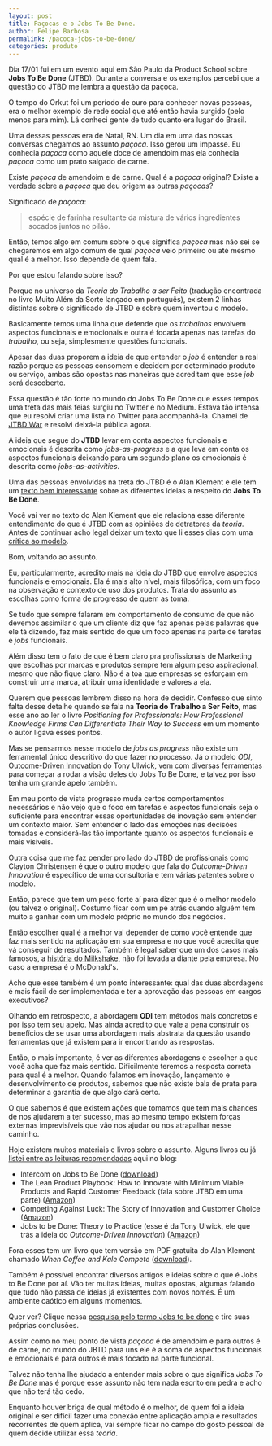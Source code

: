 ```yaml
---
layout: post	
title: Paçocas e o Jobs To Be Done.	
author: Felipe Barbosa
permalink: /pacoca-jobs-to-be-done/
categories: produto
---
```

Dia 17/01 fui em um evento aqui em São Paulo da Product School sobre **Jobs To Be Done** (JTBD). Durante a conversa e os exemplos percebi que a questão do JTBD me lembra a questão da paçoca.

O tempo do Orkut foi um período de ouro para conhecer novas pessoas, era o melhor exemplo de rede social que até então havia surgido (pelo menos para mim). Lá conheci gente de tudo quanto era lugar do Brasil.

Uma dessas pessoas era de Natal, RN. Um dia em uma das nossas conversas chegamos ao assunto *paçoca*. Isso gerou um impasse. Eu conhecia *paçoca* como aquele doce de amendoim mas ela conhecia *paçoca* como um prato salgado de carne.

Existe *paçoca* de amendoim e de carne. Qual é a *paçoca* original? Existe a verdade sobre a *paçoca* que deu origem as outras *paçocas*?

Significado de *paçoca*:

>espécie de farinha resultante da mistura de vários ingredientes socados juntos no pilão.

Então, temos algo em comum sobre o que significa *paçoca* mas não sei se chegaremos em algo comum de qual *paçoca* veio primeiro ou até mesmo qual é a melhor. Isso depende de quem fala.

Por que estou falando sobre isso?

Porque no universo da *Teoria do Trabalho a ser Feito* (tradução encontrada no livro Muito Além da Sorte lançado em português), existem 2 linhas distintas sobre o significado de JTBD e sobre quem inventou o modelo.

Basicamente temos uma linha que defende que os *trabalhos* envolvem aspectos funcionais e emocionais e outra é focada apenas nas tarefas do *trabalho*, ou seja, simplesmente questões funcionais.

Apesar das duas proporem a ideia de que entender o *job* é entender a real razão porque as pessoas consomem e decidem por determinado produto ou serviço, ambas são opostas nas maneiras que acreditam que esse *job* será descoberto.

Essa questão é tão forte no mundo do Jobs To Be Done que esses tempos uma treta das mais feias surgiu no Twitter e no Medium. Estava tão intensa que eu resolvi criar uma lista no Twitter para acompanhá-la. Chamei de [JTBD War]([https://twitter.com/felipecb_/lists/jtbd-war](https://twitter.com/felipecb_/lists/jtbd-war)) e resolvi deixá-la pública agora.

A ideia que segue do **JTBD** levar em conta aspectos funcionais e emocionais é descrita como *jobs-as-progress* e a que leva em conta os aspectos funcionais deixando para um segundo plano os emocionais é descrita como *jobs-as-activities*.

Uma das pessoas envolvidas na treta do JTBD é o Alan Klement e ele tem um [texto bem interessante]([https://jtbd.info/know-the-two-very-different-interpretations-of-jobs-to-be-done-5a18b748bd89](https://jtbd.info/know-the-two-very-different-interpretations-of-jobs-to-be-done-5a18b748bd89)) sobre as diferentes ideias a respeito do **Jobs To Be Done**.

Você vai ver no texto do Alan Klement que ele relaciona esse diferente entendimento do que é JTBD com as opiniões de detratores da *teoria*. Antes de continuar acho legal deixar um texto que li esses dias com uma [crítica ao modelo]([https://articles.uie.com/jobs-to-be-done-an-occasionally-useful-ux-gimmick/](https://articles.uie.com/jobs-to-be-done-an-occasionally-useful-ux-gimmick/)).

Bom, voltando ao assunto.

Eu, particularmente, acredito mais na ideia do JTBD que envolve aspectos funcionais e emocionais. Ela é mais alto nível, mais filosófica, com um foco na observação e contexto de uso dos produtos. Trata do assunto as escolhas como forma de progresso de quem as toma.

Se tudo que sempre falaram em comportamento de consumo de que não devemos assimilar o que um cliente diz que faz apenas pelas palavras que ele tá dizendo, faz mais sentido do que um foco apenas na parte de tarefas e *jobs* funcionais.

Além disso tem o fato de que é bem claro pra profissionais de Marketing que escolhas por marcas e produtos sempre tem algum peso aspiracional, mesmo que não fique claro. Não é a toa que empresas se esforçam em construir uma marca, atribuir uma identidade e valores a ela. 

Querem que pessoas lembrem disso na hora de decidir. Confesso que sinto falta desse detalhe quando se fala na **Teoria do Trabalho a Ser Feito**, mas esse ano ao ler o livro *Positioning for Professionals: How Professional Knowledge Firms Can Differentiate Their Way to Success* em um momento o autor ligava esses pontos.

Mas se pensarmos nesse modelo de *jobs as progress* não existe um ferramental único descritivo do que fazer no processo. Já o modelo *ODI*, [Outcome-Driven Innovation](https://strategyn.com/outcome-driven-innovation-process/) do Tony Ulwick, vem com diversas ferramentas para começar a rodar a visão deles do Jobs To Be Done, e talvez por isso tenha um grande apelo também.

Em meu ponto de vista progresso muda certos comportamentos necessários e não vejo que o foco em tarefas e aspectos funcionais seja o suficiente para encontrar essas oportunidades de inovação sem entender um contexto maior. Sem entender o lado das emoções nas decisões tomadas e considerá-las tão importante quanto os aspectos funcionais e mais visíveis.

Outra coisa que me faz pender pro lado do JTBD de profissionais como Clayton Christensen é que o outro modelo que fala do *Outcome-Driven Innovation* é específico de uma consultoria e tem várias patentes sobre o modelo.

Então, parece que tem um peso forte aí para dizer que é o melhor modelo (ou talvez o original). Costumo ficar com um pé atrás quando alguém tem muito a ganhar com um modelo próprio no mundo dos negócios.

Então escolher qual é a melhor vai depender de como você entende que faz mais sentido na aplicação em sua empresa e no que você acredita que vá conseguir de resultados. Também é legal saber que um dos casos mais famosos, a [história do Milkshake]([https://www.youtube.com/watch?v=sfGtw2C95Ms](https://www.youtube.com/watch?v=sfGtw2C95Ms)), não foi levada a diante pela empresa. No caso a empresa é o McDonald's.

Acho que esse também é um ponto interessante: qual das duas abordagens é mais fácil de ser implementada e ter a aprovação das pessoas em cargos executivos? 

Olhando em retrospecto, a abordagem **ODI** tem métodos mais concretos e por isso tem seu apelo. Mas ainda acredito que vale a pena construir os benefícios de se usar uma abordagem mais abstrata da questão usando ferramentas que já existem para ir encontrando as respostas.

Então, o mais importante, é ver as diferentes abordagens e escolher a que você acha que faz mais sentido. Dificilmente teremos a resposta correta para qual é a melhor. Quando falamos em inovação, lançamento e desenvolvimento de produtos, sabemos que não existe bala de prata para determinar a garantia de que algo dará certo.

O que sabemos é que existem ações que tomamos que tem mais chances de nos ajudarem a ter sucesso, mas ao mesmo tempo existem forças externas imprevisíveis que vão nos ajudar ou nos atrapalhar nesse caminho.

Hoje existem muitos materiais e livros sobre o assunto. Alguns livros eu já [listei entre as leituras recomendadas](/leituras-recomendadas/) aqui no blog:

- Intercom on Jobs to Be Done ([download](https://www.intercom.com/books/jobs-to-be-done))
- The Lean Product Playbook: How to Innovate with Minimum Viable Products and Rapid Customer Feedback (fala sobre JTBD em uma parte) ([Amazon](https://www.amazon.com.br/Lean-Product-Playbook-Innovate-Products-ebook/dp/B00SZ638C8/ref=tmm_kin_swatch_0?_encoding=UTF8&qid=1547829511&sr=8-1))
- Competing Against Luck: The Story of Innovation and Customer Choice ([Amazon](https://www.amazon.com.br/Competing-Against-Luck-Innovation-Customer-ebook/dp/B01BBPZIHM/ref=sr_1_1_twi_kin_1?s=digital-text&ie=UTF8&qid=1547829538&sr=1-1&keywords=competing+against+luck))
- Jobs to be Done: Theory to Practice (esse é da Tony Ulwick, ele que trás a ideia do *Outcome-Driven Innovation*) ([Amazon](https://www.amazon.com.br/Jobs-Done-Theory-Practice-English-ebook/dp/B01M73AP2I/ref=tmm_kin_title_sr?_encoding=UTF8&qid=1547829580&sr=1-1))

Fora esses tem um livro que tem versão em PDF gratuita do Alan Klement chamado *When Coffee and Kale Compete* ([download](http://www.whencoffeeandkalecompete.com/)).

Também é possível encontrar diversos artigos e ideias sobre o que é Jobs to Be Done por aí. Vão ter muitas ideias, muitas opostas, algumas falando que tudo não passa de ideias já existentes com novos nomes. É um ambiente caótico em alguns momentos.

Quer ver? Clique nessa [pesquisa pelo termo Jobs to be done]([https://www.google.com/search?q=jobs+to+be+done&oq=jobs+to+be+done&aqs=chrome..69i57j69i60l3j0l2.1498j0j4&sourceid=chrome&ie=UTF-8](https://www.google.com/search?q=jobs+to+be+done&oq=jobs+to+be+done&aqs=chrome..69i57j69i60l3j0l2.1498j0j4&sourceid=chrome&ie=UTF-8)) e tire suas próprias conclusões.

Assim como no meu ponto de vista *paçoca* é de amendoim e para outros é de carne, no mundo do JBTD para uns ele é a soma de aspectos funcionais e emocionais e para outros é mais focado na parte funcional.

Talvez não tenha lhe ajudado a entender mais sobre o que significa *Jobs To Be Done* mas é porque esse assunto não tem nada escrito em pedra e acho que não terá tão cedo. 

Enquanto houver briga de qual método é o melhor, de quem foi a ideia original e ser difícil fazer uma conexão entre aplicação ampla e resultados recorrentes de quem aplica, vai sempre ficar no campo do gosto pessoal de quem decide utilizar essa *teoria*.
